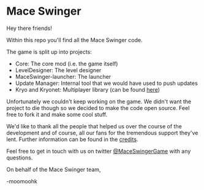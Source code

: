 Mace Swinger
============

Hey there friends!

Within this repo you'll find all the Mace Swinger code.

The game is split up into projects:

* Core: The core mod (i.e. the game itself)
* LevelDesigner: The level designer
* MaceSwinger-launcher: The launcher
* Update Manager: Internal tool that we would have used to push updates
* Kryo and Kryonet: Multiplayer library (can be found [here](https://github.com/EsotericSoftware/kryo))

Unfortunately we couldn't keep working on the game. We didn't want the project to die though so we decided to make the code open source. Feel free to fork it and make some cool stuff.

We'd like to thank all the people that helped us over the course of the development and of course, all our fans for the tremendous support they've lent. Further information can be found in the [credits](https://github.com/MaceSwinger/Mace-Swinger/blob/master/CREDITS.md).

Feel free to get in touch with us on twitter [@MaceSwingerGame](https://twitter.com/MaceSwingerGame) with any questions.

On behalf of the Mace Swinger team,

-moomoohk
